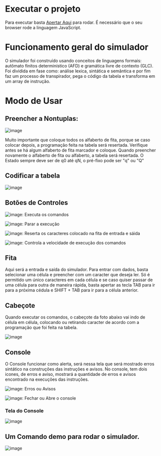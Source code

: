 # Executar o projeto
Para executar basta [Apertar Aqui](https://danilosantanaa.github.io/SimuladorMTU/) para rodar. É necessário que o seu browser rode a linguagem JavaScript. 


# Funcionamento geral do simulador

O simulador foi construído usando conceitos de linguagens formais: autômato finitos determinístico (AFD) e gramática livre de contexto (GLC). Foi dividida em fase como: análise lexica, sintática e semântica e por fim faz um processo de transpirador, pega o código da tabela e transforma em um array de instrução.
 
 # Modo de Usar
 ## Preencher a Nontuplas:
 ![image](https://user-images.githubusercontent.com/38994152/199786731-ba42e8e8-1e17-4beb-96c0-1b0f6474e54a.png)

Muito importante que coloque todos os alfaberto de fita, porque se caso colocar depois, a programação feita na tabela será resertada. Verifique antes se há algum alfaberto de fita marcador e coloque. Quando preencher novamente o alfaberto de fita ou alfaberto, a tabela será resertada. 
O Estado sempre deve ser de q0 até qN, o pré-fixo pode ser "q" ou "Q"

## Codificar a tabela
![image](https://user-images.githubusercontent.com/38994152/199786858-792f48b1-bb94-40ca-bd2d-5a05be2ab5cb.png)

## Botões de Controles
![image](https://user-images.githubusercontent.com/38994152/199790211-7de7292e-00fd-4258-b71f-0a6326abcce0.png): Executa os comandos

![image](https://user-images.githubusercontent.com/38994152/199789779-d637e523-9e1c-46ba-8d8c-98b738d4101f.png): Parar a execução

![image](https://user-images.githubusercontent.com/38994152/199789884-a455752e-fc1f-447f-8a0b-079815283f60.png): Reserta os caracteres colocado na fita de entrada e sáida

![image](https://user-images.githubusercontent.com/38994152/199790016-2bd48f6b-8f1d-4f40-9f7f-455d84e32c23.png): Controla a velocidade de execução dos comandos

## Fita
Aqui será a entrada e saída do simulador. Para entrar com dados, basta selecionar uma célula e preencher com um caracter que deseja ler. Só é permitido um único caracteres em cada célula e se caso quiser passar de uma célula para outra de maneira rápida, basta apertar as tecla TAB para ir para a próxima cédula e SHIFT + TAB para ir para a célula anterior.

## Cabeçote
Quando executar os comandos, o cabeçote da foto abaixo vai indo de célula em célula, colocando ou retirando caracter de acordo com a programação que foi feita na tabela.

![image](https://user-images.githubusercontent.com/38994152/199788847-d4406f24-c4dd-459f-959c-4d362b0eeba0.png)

## Console 
O Console funcionar como alerta, será nessa tela que será mostrado erros sintático na construções das instruções e avisos. No console, tem dois icones, de erros e aviso, mostrará a quantidade de erros e avisos encontrado na execuções das instruções. 

![image](https://user-images.githubusercontent.com/38994152/199791220-54fc7609-41e5-4e06-905e-69753571e42d.png): Erros ou Avisos

![image](https://user-images.githubusercontent.com/38994152/199791491-ae797298-6a31-44a0-a09d-3b473ac10ef6.png): Fechar ou Abre o console

### Tela do Console
![image](https://user-images.githubusercontent.com/38994152/199791818-6046cad5-9678-444f-a40f-2d1f3065864c.png)

## Um Comando demo para rodar o simulador.
![image](https://user-images.githubusercontent.com/38994152/199786491-79cb14e6-d0aa-4348-b20a-f083bc126dcd.png)
